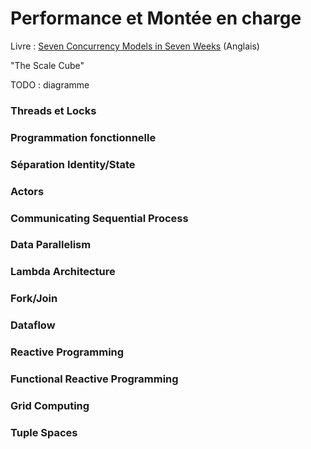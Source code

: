 # Performance et Montée en charge

Livre : [Seven Concurrency Models in Seven Weeks](https://pragprog.com/book/pb7con/seven-concurrency-models-in-seven-weeks) (Anglais)

"The Scale Cube"

TODO : diagramme

### Threads et Locks

### Programmation fonctionnelle

### Séparation Identity/State

### Actors

### Communicating Sequential Process

### Data Parallelism

### Lambda Architecture

### Fork/Join

### Dataflow

### Reactive Programming

### Functional Reactive Programming

### Grid Computing

### Tuple Spaces

